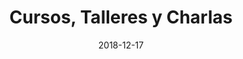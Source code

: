 ---
title: Cursos, Talleres y Charlas
description: "Cursos para padres y profesores que buscan una educación respetuosa para con sus hijos. Basados en la filosofía de Aware Parenting. Impartidos por Laura Díaz de Entresotos."
type: cursos
date: 2018-12-17
url: "/cursos"
aliases: ["/formacion-aware-parenting/"]
intensivostitle: "Cursos Intensivos"
intensivosintro: "Los cursos intensivos proporcionan una inmersión de dos días en un tema específico, con el propósito de ahondar en todos los detalles de éste. Con un tamaño de grupo reducido a un máximo de 20 personas, durante el curso se ofrece el espacio y la seguridad necesaria para que todos los participantes puedan compartir sus experiencias personales, sus dudas y preguntas."
profesores: "¿Eres profesor-a y te gustaría organizar una formación específica en tu centros? Entonces, puede que te interese "
profesoreslnk : "[esto](/formacion-profesorado)"
charlastitle: "Charlas"
charlasintro: ""
talleresstitle: "Talleres"
talleresintro: ""
---